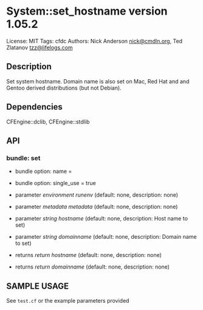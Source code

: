 # System::set_hostname version 1.05.2

License: MIT
Tags: cfdc
Authors: Nick Anderson <nick@cmdln.org>, Ted Zlatanov <tzz@lifelogs.com>

## Description
Set system hostname. Domain name is also set on Mac, Red Hat and and Gentoo derived distributions (but not Debian).

## Dependencies
CFEngine::dclib, CFEngine::stdlib

## API
### bundle: set
* bundle option: name = 

* bundle option: single_use = true

* parameter _environment_ *runenv* (default: none, description: none)

* parameter _metadata_ *metadata* (default: none, description: none)

* parameter _string_ *hostname* (default: none, description: Host name to set)

* parameter _string_ *domainname* (default: none, description: Domain name to set)

* returns _return_ *hostname* (default: none, description: none)

* returns _return_ *domainname* (default: none, description: none)


## SAMPLE USAGE
See `test.cf` or the example parameters provided

